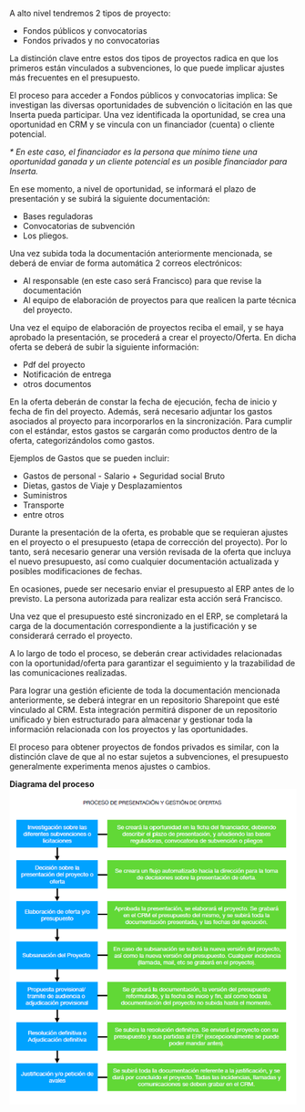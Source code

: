 A alto nivel tendremos 2 tipos de proyecto:
- Fondos públicos y convocatorias
- Fondos privados y no convocatorias

La distinción clave entre estos dos tipos de proyectos radica en que los primeros están vinculados a subvenciones, lo que puede implicar ajustes más frecuentes en el presupuesto.

El proceso para acceder a Fondos públicos y convocatorias implica:
Se investigan las diversas oportunidades de subvención o licitación en las que Inserta pueda participar. Una vez identificada la oportunidad, se crea una oportunidad en  CRM  y se vincula con un financiador (cuenta) o cliente potencial.

_* En este caso, el financiador es la persona que mínimo tiene una oportunidad ganada y un cliente potencial es un posible financiador para Inserta._

En ese momento, a nivel de oportunidad, se informará el plazo de presentación y se subirá la siguiente documentación: 
* Bases reguladoras
* Convocatorias de subvención 
* Los pliegos.

Una vez subida toda la documentación anteriormente mencionada, se deberá de enviar de forma automática 2 correos electrónicos:
* Al responsable (en este caso será Francisco) para que revise la documentación
* Al equipo de elaboración de proyectos para que realicen la parte técnica del proyecto.

Una vez el equipo de elaboración de proyectos reciba el email, y se haya aprobado la presentación, se procederá a crear el proyecto/Oferta.
En dicha oferta se deberá de subir la siguiente información:
* Pdf del proyecto
* Notificación de entrega
* otros documentos

En la oferta deberán de constar la fecha de ejecución, fecha de inicio y fecha de fin del proyecto. Además, será necesario adjuntar los gastos asociados al proyecto para incorporarlos en la sincronización. Para cumplir con el estándar, estos gastos se cargarán como productos dentro de la oferta, categorizándolos como gastos.

Ejemplos de Gastos que se pueden incluir:
* Gastos de personal - Salario + Seguridad social Bruto
* Dietas, gastos de Viaje y Desplazamientos
* Suministros
* Transporte
* entre otros


Durante la presentación de la oferta, es probable que se requieran ajustes en el proyecto o el presupuesto (etapa de corrección del proyecto). Por lo tanto, será necesario generar una versión revisada de la oferta que incluya el nuevo presupuesto, así como cualquier documentación actualizada y posibles modificaciones de fechas.

En ocasiones, puede ser necesario enviar el presupuesto al ERP antes de lo previsto. La persona autorizada para realizar esta acción será Francisco.

Una vez que el presupuesto esté sincronizado en el ERP, se completará la carga de la documentación correspondiente a la justificación y se considerará cerrado el proyecto.

A lo largo de todo el proceso, se deberán crear actividades relacionadas con la oportunidad/oferta para garantizar el seguimiento y la trazabilidad de las comunicaciones realizadas.

Para lograr una gestión eficiente de toda la documentación mencionada anteriormente, se deberá integrar en un repositorio Sharepoint que esté vinculado al CRM. Esta integración permitirá disponer de un repositorio unificado y bien estructurado para almacenar y gestionar toda la información relacionada con los proyectos y las oportunidades.

El proceso para obtener proyectos de fondos privados es similar, con la distinción clave de que al no estar sujetos a subvenciones, el presupuesto generalmente experimenta menos ajustes o cambios.

**Diagrama del proceso**
![image.png](/.attachments/image-a78c3d7e-8b6b-44b2-bc0b-72caf779429e.png)
